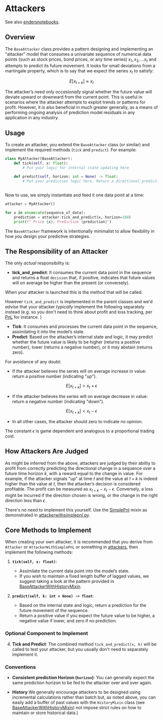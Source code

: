 


# Attackers

See also [endersnotebooks](https://github.com/microprediction/endersnotebooks). 

## Overview

The `BaseAttacker` class provides a pattern designing and implementing an "attacker" model that consumes a univariate sequence of numerical data points (such as stock prices, bond prices, or any time series) $x_1, x_2, \dots x_t$ and attempts to predict its future movement. It looks for small deviations from a martingale property, which is to say that we expect the series $x_t$ to satisfy:

$$ E[x_{t+k}] \approx x_t $$

The attacker’s need only *occasionally* signal whether the future value will deviate upward or downward from the current point. This is useful in scenarios where the attacker attempts to exploit trends or patterns for profit. However, it is also beneficial in much greater generally, as a means of performing ongoing analysis of prediction model residuals in any application in any industry. 

## Usage

To create an attacker, you extend the `BaseAttacker` class (or similar) and implement the required methods (`tick` and `predict`). For example:

```python
class MyAttacker(BaseAttacker):
    def tick(self, x: float):
        # Put your logic for internal state updating here
    
    def predict(self, horizon: int = None) -> float:
        # Put your prediction logic here. Return a directional prediction: -1 for down, 1 for up, 0 for no opinion
        
```

Now to use, we simply instantiate and feed it one data point at a time:

```python
attacker = MyAttacker()

for x in enumerate(sequence_of_data):
    prediction = attacker.tick_and_predict(x, horizon=100)
    print(f" Price {x}, Prediction {prediction}")
```

The `BaseAttacker` framework is intentionally minimalist to allow flexibility in how you design your predictive strategies. 

## The Responsibility of an Attacker

The only *actual* responsibility is:

- **tick_and_predict**: It consumes the current data
point in the sequence and returns a float `decision` that, if positive, indicates that future
values will on average be higher than the present (or conversely).

When your attacker is launched this is the  method that will be called. 

However `tick_and_predict` is implemented in the parent classes and we'd *advise* that your attacker *typically* implement the following separately instead (e.g. so you don't
need to think about profit and loss tracking, per [PnL](https://github.com/microprediction/endersgame/blob/main/endersgame/accounting/pnl.py) for instance. )
- **Tick**: It consumes and processes the current data point in the sequence, assimilating it into the model’s state.
- **Predict**: Based on the attacker’s internal state and logic, it may predict whether the future value is likely to be higher (returns a positive number), lower (returns a negative number), or it may abstain (returns zero).
  
For avoidance of any doubt: 

- If the attacker believes the series will on average increase in value: return a positive number (indicating "up").

$$ E[x_{t+k}] >  x_t + \epsilon $$

  
- If the attacker believes the series will on average decrease in value: return a negative number (indicating "down").


$$ E[x_{t+k}] <  x_t - \epsilon $$


- In all other cases, the attacker should zero to indicate no opinion.

The constant $\epsilon$ is game dependent and analogous to a proportional trading cost.  

## How Attackers Are Judged

As might be inferred from the above, attackers are judged by their ability to profit from correctly predicting the directional change in a sequence over a future time horizon $k$, with a reward equal to the change in value. For example, if the attacker signals "up" at time $t$ and the value at $t+k$ is indeed higher than the value at $t$, then the attacker’s decision is considered profitable. The profit can be measured as $x_{t+k} - x_t -\epsilon$. Conversely, a loss might be incurred if the direction chosen is wrong, or the change in the right direction less than $\epsilon$. 

There's no need to implement this yourself. Use the [SimplePnl](https://github.com/microprediction/endersgame/blob/main/endersgame/accounting/simplepnl.py) mixin as demonstrated in [attackerwithsimplepnl.py](https://github.com/microprediction/endersgame/blob/main/endersgame/attackers/attackerwithsimplepnl.py). 

## Core Methods to Implement
When creating your own attacker, it is recommended that
you derive from `Attacker` or `AttackerWithSimplePnL` or something in 
[attackers](https://github.com/microprediction/endersgame/tree/main/endersgame/attackers), then implement the
following methods:

1. **`tick(self, x: float)`**:
    - Assimilate the current data point into the model’s state.
    - If you wish to maintain a fixed length buffer of lagged values, we suggest taking a look at the pattern provided in [BaseAttackerWithHistoryMixin](https://github.com/microprediction/endersgame/blob/main/endersgame/attackers/baseattackerwithhistorymixin.py). 
   
2. **`predict(self, k: int = None) -> float`**:
    - Based on the internal state and logic, return a prediction for the future movement of the sequence.
    - Return a positive value if you expect the future value to be higher, a negative value if lower, and zero if no prediction.



### Optional Component to Implement

4. **Tick and Predict**: The combined method `tick_and_predict(x, k)` will be called to test your attacker, but you usually don't need to separately implement it. 

### Conventions


- **Consistent prediction Horizon (`horizon`)**: You can generally expect the same prediction horizon to be fed to the attacker over and over again. 

- **History**  We generally encourage attackers to be designed using incremental calculations rather than batch but, as noted above, you can
easily add a buffer of past values with the `HistoryMixin` class (see [BaseAttackerWithHistoryMixin](https://github.com/microprediction/endersgame/blob/main/endersgame/attackers/baseattackerwithhistorymixin.py)) not impose strict rules on how to maintain or store historical data.)




